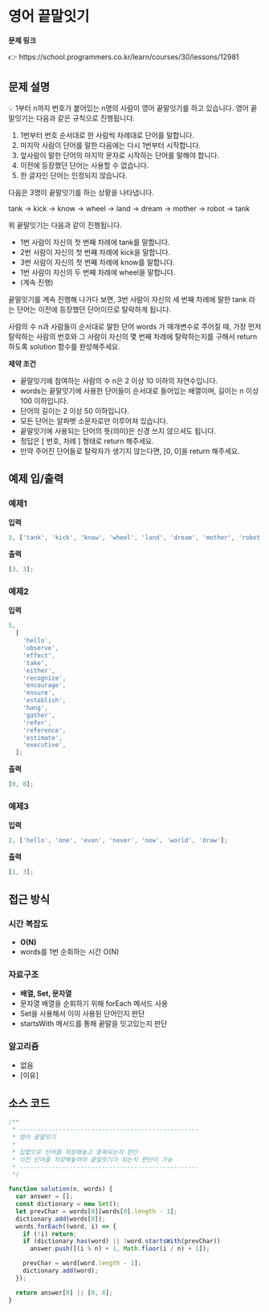 # 영어 끝말잇기

**문제 링크**

<aside>
👉 https://school.programmers.co.kr/learn/courses/30/lessons/12981

</aside>

## 문제 설명

<aside>
💡 1부터 n까지 번호가 붙어있는 n명의 사람이 영어 끝말잇기를 하고 있습니다. 영어 끝말잇기는 다음과 같은 규칙으로 진행됩니다.

1. 1번부터 번호 순서대로 한 사람씩 차례대로 단어를 말합니다.
2. 마지막 사람이 단어를 말한 다음에는 다시 1번부터 시작합니다.
3. 앞사람이 말한 단어의 마지막 문자로 시작하는 단어를 말해야 합니다.
4. 이전에 등장했던 단어는 사용할 수 없습니다.
5. 한 글자인 단어는 인정되지 않습니다.

다음은 3명이 끝말잇기를 하는 상황을 나타냅니다.

tank → kick → know → wheel → land → dream → mother → robot → tank

위 끝말잇기는 다음과 같이 진행됩니다.

- 1번 사람이 자신의 첫 번째 차례에 tank를 말합니다.
- 2번 사람이 자신의 첫 번째 차례에 kick을 말합니다.
- 3번 사람이 자신의 첫 번째 차례에 know를 말합니다.
- 1번 사람이 자신의 두 번째 차례에 wheel을 말합니다.
- (계속 진행)

끝말잇기를 계속 진행해 나가다 보면, 3번 사람이 자신의 세 번째 차례에 말한 tank 라는 단어는 이전에 등장했던 단어이므로 탈락하게 됩니다.

사람의 수 n과 사람들이 순서대로 말한 단어 words 가 매개변수로 주어질 때, 가장 먼저 탈락하는 사람의 번호와 그 사람이 자신의 몇 번째 차례에 탈락하는지를 구해서 return 하도록 solution 함수를 완성해주세요.

</aside>

**제약 조건**

- 끝말잇기에 참여하는 사람의 수 n은 2 이상 10 이하의 자연수입니다.
- words는 끝말잇기에 사용한 단어들이 순서대로 들어있는 배열이며, 길이는 n 이상 100 이하입니다.
- 단어의 길이는 2 이상 50 이하입니다.
- 모든 단어는 알파벳 소문자로만 이루어져 있습니다.
- 끝말잇기에 사용되는 단어의 뜻(의미)은 신경 쓰지 않으셔도 됩니다.
- 정답은 [ 번호, 차례 ] 형태로 return 해주세요.
- 만약 주어진 단어들로 탈락자가 생기지 않는다면, [0, 0]을 return 해주세요.

## 예제 입/출력

### 예제1

**입력**

```jsx
3, ['tank', 'kick', 'know', 'wheel', 'land', 'dream', 'mother', 'robot', 'tank'];
```

**출력**

```jsx
[3, 3];
```

### 예제2

**입력**

```jsx
5,
  [
    'hello',
    'observe',
    'effect',
    'take',
    'either',
    'recognize',
    'encourage',
    'ensure',
    'establish',
    'hang',
    'gather',
    'refer',
    'reference',
    'estimate',
    'executive',
  ];
```

**출력**

```jsx
[0, 0];
```

### 예제3

**입력**

```jsx
2, ['hello', 'one', 'even', 'never', 'now', 'world', 'draw'];
```

**출력**

```jsx
[1, 3];
```

## 접근 방식

### 시간 복잡도

- **O(N)**
- words를 1번 순회하는 시간 O(N)

### 자료구조

- **배열, Set, 문자열**
- 문자열 배열을 순회하기 위해 forEach 메서드 사용
- Set을 사용해서 이미 사용된 단어인지 판단
- startsWith 메서드를 통해 끝말을 잇고있는지 판단

### 알고리즘

- 없음
- [이유]

## 소스 코드

```jsx
/**
 * --------------------------------------------------
 * 영어 끝말잇기
 *
 * 집합으로 단어를 저장해놓고 중복되는지 판단
 * 이전 단어를 저장해놓아야 끝말잇기가 되는지 판단이 가능
 * --------------------------------------------------
 */

function solution(n, words) {
  var answer = [];
  const dictionary = new Set();
  let prevChar = words[0][words[0].length - 1];
  dictionary.add(words[0]);
  words.forEach((word, i) => {
    if (!i) return;
    if (dictionary.has(word) || !word.startsWith(prevChar))
      answer.push([(i % n) + 1, Math.floor(i / n) + 1]);

    prevChar = word[word.length - 1];
    dictionary.add(word);
  });

  return answer[0] || [0, 0];
}
```
